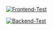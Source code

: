 [![Frontend-Test](https://github.com/QuantumTCode/bio_beta/actions/workflows/frontend_test.yml/badge.svg?branch=main)](https://github.com/QuantumTCode/bio_beta/actions/workflows/frontend_test.yml)

[![Backend-Test](https://github.com/QuantumTCode/bio_beta/actions/workflows/backend_test.yml/badge.svg?branch=main)](https://github.com/QuantumTCode/bio_beta/actions/workflows/backend_test.yml)
